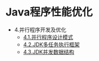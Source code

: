 # Java程序性能优化
* 4.并行程序开发及优化
  * [4.1.并行程序设计模式](https://github.com/mzxl1987/QuestionAndAnswer/blob/master/Java程序性能优化/4.1.并行程序设计模式.java.md)
  * [4.2.JDK多任务执行框架](https://github.com/mzxl1987/QuestionAndAnswer/blob/master/Java程序性能优化/4.2.JDK多任务执行框架.java.md)
  * [4.3.JDK并发数据结构](https://github.com/mzxl1987/QuestionAndAnswer/blob/master/Java程序性能优化/4.3%20JDK并发数据结构.java.md)
